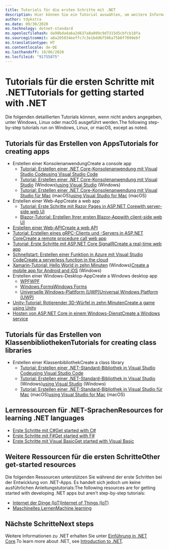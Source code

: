 ```yaml
---
title: Tutorials für die ersten Schritte mit .NET
description: Hier können Sie ein Tutorial auswählen, um weitere Informationen zur Entwicklung von .NET-Apps oder zu einer der .NET-Programmiersprachen zu erhalten.
author: tdykstra
ms.date: 09/30/2020
ms.technology: dotnet-standard
ms.openlocfilehash: da98bda4a6a2d637a8a899c9d7315d5cbfcb18fa
ms.sourcegitcommit: a8a205034eeffc7c3e1bdd6f506a75b0f7099ebf
ms.translationtype: HT
ms.contentlocale: de-DE
ms.lasthandoff: 10/06/2020
ms.locfileid: "91755875"
---
```

# <a name="tutorials-for-getting-started-with-net"></a><span data-ttu-id="639fa-103">Tutorials für die ersten Schritte mit .NET</span><span class="sxs-lookup"><span data-stu-id="639fa-103">Tutorials for getting started with .NET</span></span>

<span data-ttu-id="639fa-104">Die folgenden detaillierten Tutorials können, wenn nicht anders angegeben, unter Windows, Linux oder macOS ausgeführt werden.</span><span class="sxs-lookup"><span data-stu-id="639fa-104">The following step-by-step tutorials run on Windows, Linux, or macOS, except as noted.</span></span>

## <a name="tutorials-for-creating-apps"></a><span data-ttu-id="639fa-105">Tutorials für das Erstellen von Apps</span><span class="sxs-lookup"><span data-stu-id="639fa-105">Tutorials for creating apps</span></span>

* <span data-ttu-id="639fa-106">Erstellen einer Konsolenanwendung</span><span class="sxs-lookup"><span data-stu-id="639fa-106">Create a console app</span></span>
  * [<span data-ttu-id="639fa-107">Tutorial: Erstellen einer .NET Core-Konsolenanwendung mit Visual Studio Code</span><span class="sxs-lookup"><span data-stu-id="639fa-107">using Visual Studio Code</span></span>](../core/tutorials/with-visual-studio-code.md)
  * <span data-ttu-id="639fa-108">[Tutorial: Erstellen einer .NET Core-Konsolenanwendung mit Visual Studio](../core/tutorials/with-visual-studio.md) (Windows)</span><span class="sxs-lookup"><span data-stu-id="639fa-108">[using Visual Studio](../core/tutorials/with-visual-studio.md) (Windows)</span></span>
  * <span data-ttu-id="639fa-109">[Tutorial: Erstellen einer .NET Core-Konsolenanwendung mit Visual Studio für Mac](../core/tutorials/with-visual-studio-mac.md) (macOS)</span><span class="sxs-lookup"><span data-stu-id="639fa-109">[using Visual Studio for Mac](../core/tutorials/with-visual-studio-mac.md) (macOS)</span></span>
* <span data-ttu-id="639fa-110">Erstellen einer Web-App</span><span class="sxs-lookup"><span data-stu-id="639fa-110">Create a web app</span></span>
  * [<span data-ttu-id="639fa-111">Tutorial: Erste Schritte mit Razor Pages in ASP.NET Core</span><span class="sxs-lookup"><span data-stu-id="639fa-111">with server-side web UI</span></span>](/aspnet/core/tutorials/razor-pages/razor-pages-start)
  * [<span data-ttu-id="639fa-112">Blazor-Tutorial: Erstellen Ihrer ersten Blazor-App</span><span class="sxs-lookup"><span data-stu-id="639fa-112">with client-side web UI</span></span>](https://dotnet.microsoft.com/learn/aspnet/blazor-tutorial/intro)
* [<span data-ttu-id="639fa-113">Erstellen einer Web-API</span><span class="sxs-lookup"><span data-stu-id="639fa-113">Create a web API</span></span>](/aspnet/core/tutorials/first-web-api)
* [<span data-ttu-id="639fa-114">Tutorial: Erstellen eines gRPC-Clients und -Servers in ASP.NET Core</span><span class="sxs-lookup"><span data-stu-id="639fa-114">Create a remote procedure call web app</span></span>](/aspnet/core/tutorials/grpc/grpc-start)
* [<span data-ttu-id="639fa-115">Tutorial: Erste Schritte mit ASP.NET Core SignalR</span><span class="sxs-lookup"><span data-stu-id="639fa-115">Create a real-time web app</span></span>](/aspnet/core/tutorials/signalr)
* [<span data-ttu-id="639fa-116">Schnellstart: Erstellen einer Funktion in Azure mit Visual Studio Code</span><span class="sxs-lookup"><span data-stu-id="639fa-116">Create a serverless function in the cloud</span></span>](/azure/azure-functions/functions-create-first-function-vs-code?pivots=programming-language-csharp)
* <span data-ttu-id="639fa-117">[Xamarin-Tutorial: Hello World in zehn Minuten](https://dotnet.microsoft.com/learn/xamarin/hello-world-tutorial/intro) (Windows)</span><span class="sxs-lookup"><span data-stu-id="639fa-117">[Create a mobile app for Android and iOS](https://dotnet.microsoft.com/learn/xamarin/hello-world-tutorial/intro) (Windows)</span></span>
* <span data-ttu-id="639fa-118">Erstellen einer Windows-Desktop-App</span><span class="sxs-lookup"><span data-stu-id="639fa-118">Create a Windows desktop app</span></span>
  * [<span data-ttu-id="639fa-119">WPF</span><span class="sxs-lookup"><span data-stu-id="639fa-119">WPF</span></span>](/visualstudio/get-started/csharp/tutorial-wpf)
  * [<span data-ttu-id="639fa-120">Windows Forms</span><span class="sxs-lookup"><span data-stu-id="639fa-120">Windows Forms</span></span>](/visualstudio/ide/create-csharp-winform-visual-studio)
  * [<span data-ttu-id="639fa-121">Universelle Windows-Plattform (UWP)</span><span class="sxs-lookup"><span data-stu-id="639fa-121">Universal Windows Platform (UWP)</span></span>](/visualstudio/get-started/csharp/tutorial-uwp)
* [<span data-ttu-id="639fa-122">Unity-Tutorial: Rotierender 3D-Würfel in zehn Minuten</span><span class="sxs-lookup"><span data-stu-id="639fa-122">Create a game using Unity</span></span>](https://dotnet.microsoft.com/learn/games/unity-tutorial/intro)
* [<span data-ttu-id="639fa-123">Hosten von ASP.NET Core in einem Windows-Dienst</span><span class="sxs-lookup"><span data-stu-id="639fa-123">Create a Windows service</span></span>](/aspnet/core/host-and-deploy/windows-service)

## <a name="tutorials-for-creating-class-libraries"></a><span data-ttu-id="639fa-124">Tutorials für das Erstellen von Klassenbibliotheken</span><span class="sxs-lookup"><span data-stu-id="639fa-124">Tutorials for creating class libraries</span></span>

* <span data-ttu-id="639fa-125">Erstellen einer Klassenbibliothek</span><span class="sxs-lookup"><span data-stu-id="639fa-125">Create a class library</span></span>
  * [<span data-ttu-id="639fa-126">Tutorial: Erstellen einer .NET-Standard-Bibliothek in Visual Studio Code</span><span class="sxs-lookup"><span data-stu-id="639fa-126">using Visual Studio Code</span></span>](../core/tutorials/library-with-visual-studio-code.md)
  * <span data-ttu-id="639fa-127">[Tutorial: Erstellen einer .NET-Standard-Bibliothek in Visual Studio](../core/tutorials/library-with-visual-studio.md) (Windows)</span><span class="sxs-lookup"><span data-stu-id="639fa-127">[using Visual Studio](../core/tutorials/library-with-visual-studio.md) (Windows)</span></span>
  * <span data-ttu-id="639fa-128">[Tutorial: Erstellen einer .NET-Standard-Bibliothek in Visual Studio für Mac](../core/tutorials/library-with-visual-studio-mac.md) (macOS)</span><span class="sxs-lookup"><span data-stu-id="639fa-128">[using Visual Studio for Mac](../core/tutorials/library-with-visual-studio-mac.md) (macOS)</span></span>

## <a name="resources-for-learning-net-languages"></a><span data-ttu-id="639fa-129">Lernressourcen für .NET-Sprachen</span><span class="sxs-lookup"><span data-stu-id="639fa-129">Resources for learning .NET languages</span></span>

* [<span data-ttu-id="639fa-130">Erste Schritte mit C#</span><span class="sxs-lookup"><span data-stu-id="639fa-130">Get started with C#</span></span>](../csharp/getting-started/index.md)
* [<span data-ttu-id="639fa-131">Erste Schritte mit F#</span><span class="sxs-lookup"><span data-stu-id="639fa-131">Get started with F#</span></span>](../fsharp/get-started/index.md)
* [<span data-ttu-id="639fa-132">Erste Schritte mit Visual Basic</span><span class="sxs-lookup"><span data-stu-id="639fa-132">Get started with Visual Basic</span></span>](../visual-basic/getting-started/index.md)

## <a name="other-get-started-resources"></a><span data-ttu-id="639fa-133">Weitere Ressourcen für die ersten Schritte</span><span class="sxs-lookup"><span data-stu-id="639fa-133">Other get-started resources</span></span>

<span data-ttu-id="639fa-134">Die folgenden Ressourcen unterstützen Sie während der erste Schritten bei der Entwicklung von .NET-Apps. Es handelt sich jedoch um keine ausführlichen Anleitungstutorials:</span><span class="sxs-lookup"><span data-stu-id="639fa-134">The following resources are for getting started with developing .NET apps but aren't step-by-step tutorials:</span></span>

* [<span data-ttu-id="639fa-135">Internet der Dinge (IoT)</span><span class="sxs-lookup"><span data-stu-id="639fa-135">Internet of Things (IoT)</span></span>](https://dotnet.microsoft.com/apps/iot)
* [<span data-ttu-id="639fa-136">Maschinelles Lernen</span><span class="sxs-lookup"><span data-stu-id="639fa-136">Machine learning</span></span>](../machine-learning/index.yml)

## <a name="next-steps"></a><span data-ttu-id="639fa-137">Nächste Schritte</span><span class="sxs-lookup"><span data-stu-id="639fa-137">Next steps</span></span>

<span data-ttu-id="639fa-138">Weitere Informationen zu .NET erhalten Sie unter [Einführung in .NET Core](../core/introduction.md).</span><span class="sxs-lookup"><span data-stu-id="639fa-138">To learn more about .NET, see [Introduction to .NET](../core/introduction.md).</span></span>
